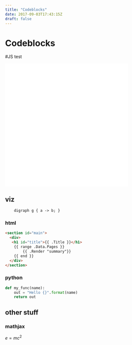 ```yaml
---
title: "Codeblocks"
date: 2017-09-03T17:43:15Z
draft: false
---
```


# Codeblocks

#JS test
<iframe width="400" height="400" frameborder="0" scrolling="no" src="//plot.ly/~samsung.staines/21.embed"></iframe>



## viz

```viz-dot
    digraph g { a -> b; }
```

### html

```html
<section id="main">
  <div>
   <h1 id="title">{{ .Title }}</h1>
    {{ range .Data.Pages }}
        {{ .Render "summary"}}
    {{ end }}
  </div>
</section>
```

### python

```python
def my_func(name):
    out = "Hello {}".format(name)
    return out
```

## other stuff

### mathjax

$e=mc^2$




